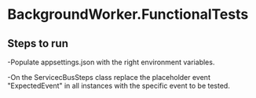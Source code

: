 # BackgroundWorker.FunctionalTests

## Steps to run
 
-Populate appsettings.json with the right environment variables.  

-On the ServicecBusSteps class replace the placeholder event "ExpectedEvent" 
in all instances with the specific event to be tested.
